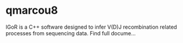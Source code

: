 # qmarcou8
IGoR is a C++ software designed to infer V(D)J recombination related processes from sequencing data. Find full docume…
